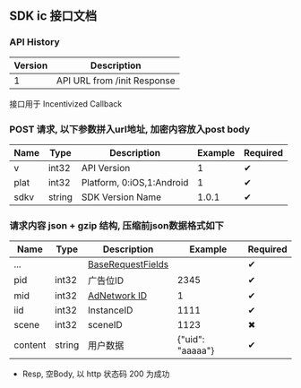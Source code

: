 ## SDK ic 接口文档

### API History
|Version|Description|
|------|------|
| 1 | API URL from /init Response |


接口用于 Incentivized Callback

### POST 请求, 以下参数拼入url地址, 加密内容放入post body

| Name|Type|Description|Example|Required|
| --- | ---| --- | --- | --- |
| v | int32 | API Version|1| ✔︎|
| plat | int32 | Platform, 0:iOS,1:Android|1| ✔︎|
| sdkv | string | SDK Version Name |1.0.1| ✔︎|


### 请求内容 json + gzip 结构, 压缩前json数据格式如下

| Name|Type|Description|Example|Required|
| --- | ---| --- | --- | --- |
|...||<a href="SDK_COMMON.md#baserequestfields">BaseRequestFields</a>||✔︎|
| pid | int32 | 广告位ID | 2345|✔︎|
| mid | int32 | <a href="SDK_COMMON.md#adnetwork">AdNetwork ID</a> | 1|✔︎|
| iid | int32 | InstanceID | 1111|✔︎|
| scene | int32 | sceneID |1123|✖︎|
| content | string | 用户数据 |{"uid": "aaaaa"}|✔︎|


* Resp, 空Body, 以 http 状态码 200 为成功

